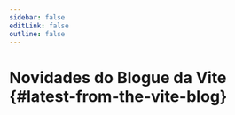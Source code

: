 ```yaml
---
sidebar: false
editLink: false
outline: false
---
```


<script setup>
import BlogIndex from './.vitepress/theme/components/BlogIndex.vue'
</script>

# Novidades do Blogue da Vite {#latest-from-the-vite-blog}

<BlogIndex />
